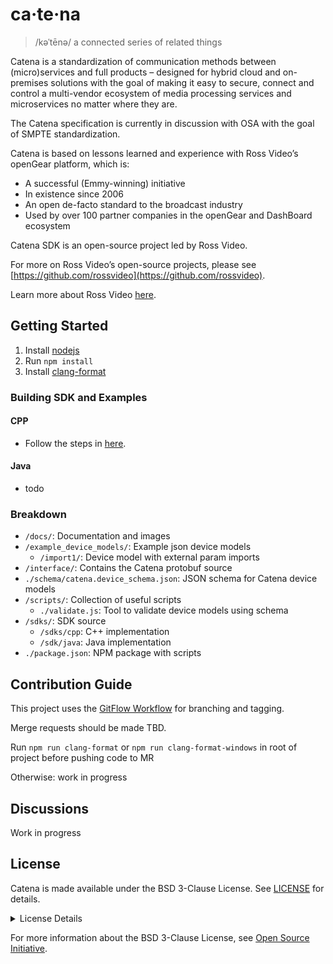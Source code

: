 # ca·te·na

> /kəˈtēnə/
> a connected series of related things

Catena is a standardization of communication methods between (micro)services and full products – designed for hybrid cloud and on-premises solutions with the goal of making it easy to secure, connect and control a multi-vendor ecosystem of media processing services and microservices no matter where they are.

The Catena specification is currently in discussion with OSA with the goal of SMPTE standardization.

Catena is based on lessons learned and experience with Ross Video’s openGear platform, which is:

* A successful (Emmy-winning) initiative
* In existence since 2006
* An open de-facto standard to the broadcast industry
* Used by over 100 partner companies in the openGear and DashBoard ecosystem

Catena SDK is an open-source project led by Ross Video.

For more on Ross Video’s open-source projects, please see [https://github.com/rossvideo](https://github.com/rossvideo).

Learn more about Ross Video [here](https://www.rossvideo.com/company/about-ross/).

## Getting Started

1. Install [nodejs](https://nodejs.org/en)
2. Run `npm install`
3. Install [clang-format](https://llvm.org/builds/)

### Building SDK and Examples

#### CPP

* Follow the steps in [here](./sdks/cpp/docs/cpp_sdk_main_page.md).

#### Java

* todo

### Breakdown

* `/docs/`: Documentation and images
* `/example_device_models/`: Example json device models 
  * `/import1/`: Device model with external param imports
* `/interface/`: Contains the Catena protobuf source
* `./schema/catena.device_schema.json`: JSON schema for Catena device models
* `/scripts/`: Collection of useful scripts
  * `./validate.js`: Tool to validate device models using schema
* `/sdks/`: SDK source
  * `/sdks/cpp`: C++ implementation
  * `/sdk/java`: Java implementation
* `./package.json`: NPM package with scripts

## Contribution Guide

This project uses the [GitFlow Workflow](https://www.atlassian.com/git/tutorials/comparing-workflows/gitflow-workflow) for branching and tagging.

Merge requests should be made TBD.

Run `npm run clang-format` or `npm run clang-format-windows` in root of project before pushing code to MR

Otherwise: work in progress

## Discussions

Work in progress

## License

Catena is made available under the BSD 3-Clause License. See [LICENSE](LICENSE) for details.
<details>
<summary>License Details</summary>

Copyright 2025 Ross Video Ltd

Redistribution and use in source and binary forms, with or without modification, are permitted provided that the following conditions are met:

1. Redistributions of source code must retain the above copyright notice, this list of conditions and the following disclaimer.

2. Redistributions in binary form must reproduce the above copyright notice, this list of conditions and the following disclaimer in the documentation and/or other materials provided with the distribution.

3. Neither the name of the copyright holder nor the names of its contributors may be used to endorse or promote products derived from this software without specific prior written permission.

THIS SOFTWARE IS PROVIDED BY THE COPYRIGHT HOLDERS AND CONTRIBUTORS "AS IS" AND ANY EXPRESS OR IMPLIED WARRANTIES, INCLUDING, BUT NOT LIMITED TO, THE IMPLIED WARRANTIES OF MERCHANTABILITY AND FITNESS FOR A PARTICULAR PURPOSE ARE DISCLAIMED. IN NO EVENT SHALL THE COPYRIGHT HOLDER OR CONTRIBUTORS BE LIABLE FOR ANY DIRECT, INDIRECT, INCIDENTAL, SPECIAL, EXEMPLARY, OR CONSEQUENTIAL DAMAGES (INCLUDING, BUT NOT LIMITED TO, PROCUREMENT OF SUBSTITUTE GOODS OR SERVICES; LOSS OF USE, DATA, OR PROFITS; OR BUSINESS INTERRUPTION) HOWEVER CAUSED AND ON ANY THEORY OF LIABILITY, WHETHER IN CONTRACT, STRICT LIABILITY, OR TORT (INCLUDING NEGLIGENCE OR OTHERWISE) ARISING IN ANY WAY OUT OF THE USE OF THIS SOFTWARE, EVEN IF ADVISED OF THE POSSIBILITY OF SUCH DAMAGE.
</details>


For more information about the BSD 3-Clause License, see [Open Source Initiative](https://opensource.org/licenses/BSD-3-Clause).
